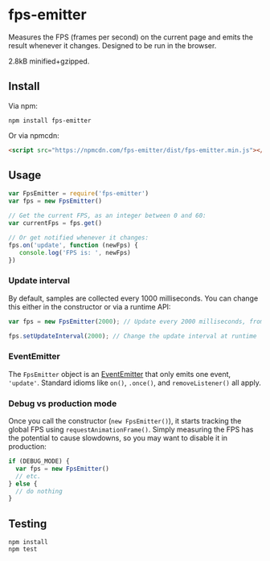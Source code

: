 fps-emitter
===========

Measures the FPS (frames per second) on the current page and emits the 
result whenever it changes. Designed to be run in the browser.

2.8kB minified+gzipped.

Install
-------

Via npm:

    npm install fps-emitter

Or via npmcdn:

```html
<script src="https://npmcdn.com/fps-emitter/dist/fps-emitter.min.js"></script>
```

Usage
-----

```js
var FpsEmitter = require('fps-emitter')
var fps = new FpsEmitter()

// Get the current FPS, as an integer between 0 and 60:
var currentFps = fps.get()

// Or get notified whenever it changes:
fps.on('update', function (newFps) {
   console.log('FPS is: ', newFps)
})
```

### Update interval

By default, samples are collected every 1000 milliseconds. You can change this
either in the constructor or via a runtime API:

```js
var fps = new FpsEmitter(2000); // Update every 2000 milliseconds, from the start

fps.setUpdateInterval(2000); // Change the update interval at runtime
```

### EventEmitter

The `FpsEmitter` object is an [EventEmitter](https://nodejs.org/api/events.html#events_class_eventemitter) 
that only emits one event, `'update'`. 
Standard idioms like `on()`, `.once()`, and `removeListener()` all apply.

### Debug vs production mode

Once you call the constructor (`new FpsEmitter()`), it starts tracking the global FPS using
`requestAnimationFrame()`. Simply measuring the FPS has the potential to cause slowdowns, so
you may want to disable it in production:

```js
if (DEBUG_MODE) {
  var fps = new FpsEmitter()
  // etc.
} else {
  // do nothing
}
```

Testing
-------

    npm install
    npm test

